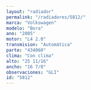 ```yaml
---
layout: "radiador"
permalink: "/radiadores/5812/"
marca: "Volkswagen"
modelo: "Bora"
ano: "2005"
motor: "L4 2.0"
transmision: "Automática"
parte: "434060"
clima: "Con clima"
alto: "25 11/16"
ancho: "16 7/8"
observaciones: "GLI"
id: "5812"
---
```



